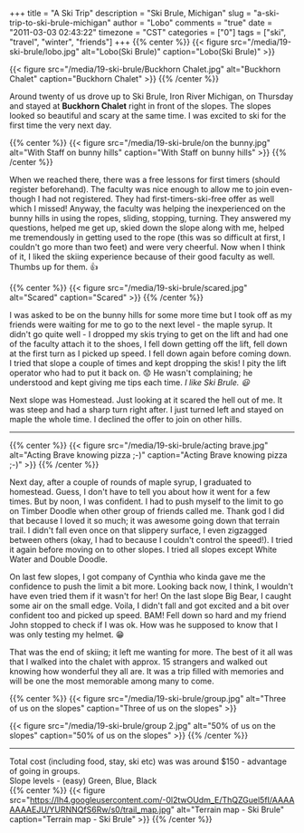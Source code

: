 +++
title = "A Ski Trip"
description = "Ski Brule, Michigan"
slug = "a-ski-trip-to-ski-brule-michigan"
author = "Lobo"
comments = "true"
date = "2011-03-03 02:43:22"
timezone = "CST"
categories = ["0"]
tags = ["ski", "travel", "winter", "friends"]
+++
{{% center %}}
{{< figure src="/media/19-ski-brule/lobo.jpg" alt="Lobo(Ski Brule)" caption="Lobo(Ski Brule)" >}}


{{< figure src="/media/19-ski-brule/Buckhorn Chalet.jpg" alt="Buckhorn Chalet" caption="Buckhorn Chalet" >}}
{{% /center %}}

Around twenty of us drove up to Ski Brule, Iron River Michigan, on Thursday and stayed at **Buckhorn Chalet** right in front of the slopes. The slopes looked so beautiful and scary at the same time. I was excited to ski for the first time the very next day.

{{% center %}}
{{< figure src="/media/19-ski-brule/on the bunny.jpg" alt="With Staff on bunny hills" caption="With Staff on bunny hills" >}}
{{% /center %}}

When we reached there, there was a free lessons for first timers (should register beforehand). The faculty was nice enough to allow me to join even-though I had not registered. They had first-timers-ski-free offer as well which I missed! Anyway, the faculty was helping the inexperienced on the bunny hills in using the ropes, sliding, stopping, turning. They answered my questions, helped me get up, skied down the slope along with me, helped me tremendously in getting used to the rope (this was so difficult at first, I couldn't go more than two feet) and were very cheerful. Now when I think of it, I liked the skiing experience because of their good faculty as well. Thumbs up for them. :thumbsup:


{{% center %}}
{{< figure src="/media/19-ski-brule/scared.jpg" alt="Scared" caption="Scared" >}}
{{% /center %}}

I was asked to be on the bunny hills for some more time but I took off as my friends were waiting for me to go to the next level - the maple syrup. It didn't go quite well - I dropped my skis trying to get on the lift and had one of the faculty attach it to the shoes, I fell down getting off the lift, fell down at the first turn as I picked up speed. I fell down again before coming down. I tried that slope a couple of times and kept dropping the skis! I pity the lift operator who had to put it back on. :worried: He wasn't complaining; he understood and kept giving me tips each time. *I like Ski Brule. :smiley:*

Next slope was Homestead. Just looking at it scared the hell out of me. It was steep and had a sharp turn right after. I just turned left and stayed on maple the whole time. I declined the offer to join on other hills.

---
{{% center %}}
{{< figure src="/media/19-ski-brule/acting brave.jpg" alt="Acting Brave knowing pizza ;-)" caption="Acting Brave knowing pizza ;-)" >}}
{{% /center %}}

Next day, after a couple of rounds of maple syrup, I graduated to homestead. Guess, I don't have to tell you about how it went for a few times. But by noon, I was confident. I had to push myself to the limit to go on Timber Doodle when other group of friends called me. Thank god I did that because I loved it so much; it was awesome going down that terrain trail. I didn't fall even once on that slippery surface, I even zigzagged between others (okay, I had to because I couldn't control the speed!). I tried it again before moving on to other slopes. I tried all slopes except White Water and Double Doodle.

On last few slopes, I got company of Cynthia who kinda gave me the confidence to push the limit a bit more. Looking back now, I think, I wouldn't have even tried them if it wasn't for her! On the last slope Big Bear, I caught some air on the small edge. Voila, I didn't fall and got excited and a bit over confident too and picked up speed. BAM! Fell down so hard and my friend John stopped to check if I was ok. How was he supposed to know that I was only testing my helmet. :grin:

That was the end of skiing; it left me wanting for more. The best of it all was that I walked into the chalet with approx. 15 strangers and walked out knowing how wonderful they all are. It was a trip filled with memories and will be one the most memorable among many to come.  

{{% center %}}
{{< figure src="/media/19-ski-brule/group.jpg" alt="Three of us on the slopes" caption="Three of us on the slopes" >}}


{{< figure src="/media/19-ski-brule/group 2.jpg" alt="50% of us on the slopes" caption="50% of us on the slopes" >}}
{{% /center %}}

---

Total cost (including food, stay, ski etc) was was around $150 - advantage of going in groups.  
Slope levels  - (easy) Green, Blue, Black  
{{% center %}}
{{< figure src="https://lh4.googleusercontent.com/-0l2twOUdm_E/ThQZGuel5fI/AAAAAAAAEJU/YURNNQfS6Rw/s0/trail_map.jpg" alt="Terrain map - Ski Brule" caption="Terrain map - Ski Brule" >}}
{{% /center %}}
